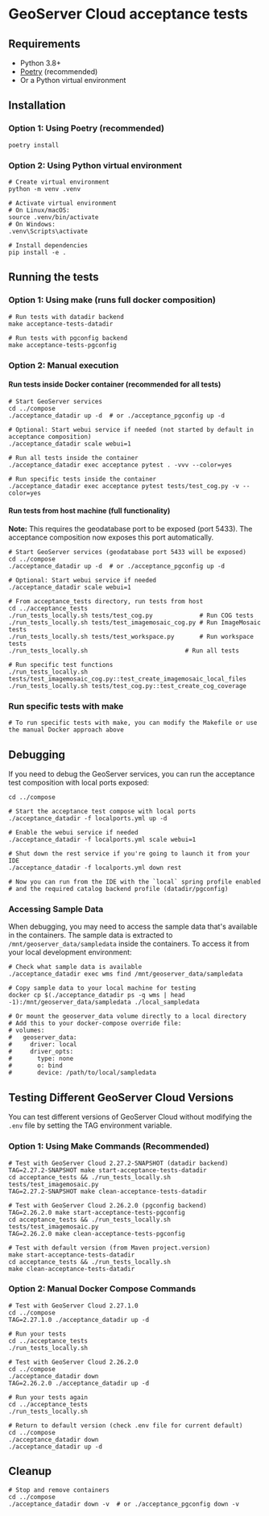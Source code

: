 # GeoServer Cloud acceptance tests

## Requirements

- Python 3.8+
- [Poetry](https://python-poetry.org/docs/#installing-with-the-official-installer) (recommended)
- Or a Python virtual environment

## Installation

### Option 1: Using Poetry (recommended)

```shell
poetry install
```

### Option 2: Using Python virtual environment

```shell
# Create virtual environment
python -m venv .venv

# Activate virtual environment
# On Linux/macOS:
source .venv/bin/activate
# On Windows:
.venv\Scripts\activate

# Install dependencies
pip install -e .
```

## Running the tests

### Option 1: Using make (runs full docker composition)

```shell
# Run tests with datadir backend
make acceptance-tests-datadir

# Run tests with pgconfig backend  
make acceptance-tests-pgconfig
```

### Option 2: Manual execution

#### Run tests inside Docker container (recommended for all tests)

```shell
# Start GeoServer services  
cd ../compose
./acceptance_datadir up -d  # or ./acceptance_pgconfig up -d

# Optional: Start webui service if needed (not started by default in acceptance composition)
./acceptance_datadir scale webui=1

# Run all tests inside the container
./acceptance_datadir exec acceptance pytest . -vvv --color=yes

# Run specific tests inside the container
./acceptance_datadir exec acceptance pytest tests/test_cog.py -v --color=yes
```

#### Run tests from host machine (full functionality)

**Note:** This requires the geodatabase port to be exposed (port 5433). The acceptance composition now exposes this port automatically.

```shell
# Start GeoServer services (geodatabase port 5433 will be exposed)
cd ../compose  
./acceptance_datadir up -d  # or ./acceptance_pgconfig up -d

# Optional: Start webui service if needed
./acceptance_datadir scale webui=1

# From acceptance_tests directory, run tests from host
cd ../acceptance_tests
./run_tests_locally.sh tests/test_cog.py             # Run COG tests
./run_tests_locally.sh tests/test_imagemosaic_cog.py # Run ImageMosaic tests  
./run_tests_locally.sh tests/test_workspace.py       # Run workspace tests
./run_tests_locally.sh                           # Run all tests

# Run specific test functions
./run_tests_locally.sh tests/test_imagemosaic_cog.py::test_create_imagemosaic_local_files
./run_tests_locally.sh tests/test_cog.py::test_create_cog_coverage
```

### Run specific tests with make

```shell
# To run specific tests with make, you can modify the Makefile or use the manual Docker approach above
```

## Debugging

If you need to debug the GeoServer services, you can run the acceptance test composition with local ports exposed:

```shell
cd ../compose

# Start the acceptance test compose with local ports
./acceptance_datadir -f localports.yml up -d

# Enable the webui service if needed
./acceptance_datadir -f localports.yml scale webui=1

# Shut down the rest service if you're going to launch it from your IDE
./acceptance_datadir -f localports.yml down rest

# Now you can run from the IDE with the `local` spring profile enabled 
# and the required catalog backend profile (datadir/pgconfig)
```

### Accessing Sample Data

When debugging, you may need to access the sample data that's available in the containers. The sample data is extracted to `/mnt/geoserver_data/sampledata` inside the containers. To access it from your local development environment:

```shell
# Check what sample data is available
./acceptance_datadir exec wms find /mnt/geoserver_data/sampledata

# Copy sample data to your local machine for testing
docker cp $(./acceptance_datadir ps -q wms | head -1):/mnt/geoserver_data/sampledata ./local_sampledata

# Or mount the geoserver_data volume directly to a local directory
# Add this to your docker-compose override file:
# volumes:
#   geoserver_data:
#     driver: local
#     driver_opts:
#       type: none
#       o: bind
#       device: /path/to/local/sampledata
```

## Testing Different GeoServer Cloud Versions

You can test different versions of GeoServer Cloud without modifying the `.env` file by setting the TAG environment variable.

### Option 1: Using Make Commands (Recommended)

```shell
# Test with GeoServer Cloud 2.27.2-SNAPSHOT (datadir backend)
TAG=2.27.2-SNAPSHOT make start-acceptance-tests-datadir
cd acceptance_tests && ./run_tests_locally.sh tests/test_imagemosaic.py
TAG=2.27.2-SNAPSHOT make clean-acceptance-tests-datadir

# Test with GeoServer Cloud 2.26.2.0 (pgconfig backend)
TAG=2.26.2.0 make start-acceptance-tests-pgconfig
cd acceptance_tests && ./run_tests_locally.sh tests/test_imagemosaic.py
TAG=2.26.2.0 make clean-acceptance-tests-pgconfig

# Test with default version (from Maven project.version)
make start-acceptance-tests-datadir
cd acceptance_tests && ./run_tests_locally.sh
make clean-acceptance-tests-datadir
```

### Option 2: Manual Docker Compose Commands

```shell
# Test with GeoServer Cloud 2.27.1.0
cd ../compose
TAG=2.27.1.0 ./acceptance_datadir up -d

# Run your tests
cd ../acceptance_tests
./run_tests_locally.sh

# Test with GeoServer Cloud 2.26.2.0
cd ../compose
./acceptance_datadir down
TAG=2.26.2.0 ./acceptance_datadir up -d

# Run your tests again
cd ../acceptance_tests
./run_tests_locally.sh

# Return to default version (check .env file for current default)
cd ../compose
./acceptance_datadir down
./acceptance_datadir up -d
```

## Cleanup

```shell
# Stop and remove containers
cd ../compose
./acceptance_datadir down -v  # or ./acceptance_pgconfig down -v
```
